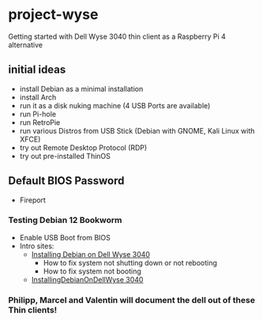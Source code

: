 # project-wyse
Getting started with Dell Wyse 3040 thin client as a Raspberry Pi 4 alternative

## initial ideas
- install Debian as a minimal installation
- install Arch
- run it as a disk nuking machine (4 USB Ports are available)
- run Pi-hole
- run RetroPie
- run various Distros from USB Stick (Debian with GNOME, Kali Linux with XFCE)
- try out Remote Desktop Protocol (RDP)
- try out pre-installed ThinOS

## Default BIOS Password
- Fireport


### Testing Debian 12 Bookworm
- Enable USB Boot from BIOS
- Intro sites:
  - [Installing Debian on Dell Wyse 3040](https://binarypatrick.dev/posts/linux-on-dell-wyse-3040/)
    - How to fix system not shutting down or not rebooting
    - How to fix system not booting
  - [InstallingDebianOnDellWyse 3040](https://wiki.debian.org/InstallingDebianOn/Dell/Wyse%203040)

### Philipp, Marcel and Valentin will document the dell out of these Thin clients!
